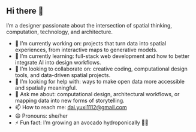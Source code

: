 ## Hi there 👋
I’m a designer passionate about the intersection of spatial thinking, computation, technology, and architecture.

- 🔭 I’m currently working on: projects that turn data into spatial experiences, from interactive maps to generative models.  
- 🌱 I’m currently learning: full-stack web development and how to better integrate AI into design workflows.  
- 👯 I’m looking to collaborate on: creative coding, computational design tools, and data-driven spatial projects.  
- 🤔 I’m looking for help with: ways to make open data more accessible and spatially meaningful.  
- 💬 Ask me about: computational design, architectural workflows, or mapping data into new forms of storytelling.  
- 📫 How to reach me: [dai.yuxi1112@gmail.com](mailto:dai.yuxi1112@gmail.com)  
- 😄 Pronouns: she/her  
- ⚡ Fun fact: I’m growing an avocado hydroponically 🌱🥑

<!--
**daisissie/daisissie** is a ✨ _special_ ✨ repository because its `README.md` (this file) appears on your GitHub profile.

Here are some ideas to get you started:

- 🔭 I’m currently working on ...
- 🌱 I’m currently learning ...
- 👯 I’m looking to collaborate on ...
- 🤔 I’m looking for help with ...
- 💬 Ask me about ...
- 📫 How to reach me: ...
- 😄 Pronouns: ...
- ⚡ Fun fact: ...
-->
